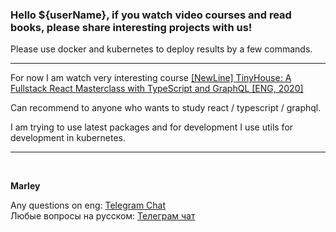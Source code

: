 ### Hello ${userName}, if you watch video courses and read books, please share interesting projects with us!

Please use docker and kubernetes to deploy results by a few commands.

---

For now I am watch very interesting course <a href="https://github.com/webmakaka/TinyHouse-A-Fullstack-React-Masterclass-with-TypeScript-and-GraphQL">[NewLine] TinyHouse: A Fullstack React Masterclass with TypeScript and GraphQL [ENG, 2020]</a>

Can recommend to anyone who wants to study react / typescript / graphql.

I am trying to use latest packages and for development I use utils for development in kubernetes.

---

<br/>

**Marley**

Any questions on eng: <a href="https://jsdev.org/chat/">Telegram Chat</a>  
Любые вопросы на русском: <a href="https://jsdev.ru/chat/">Телеграм чат</a>

 
